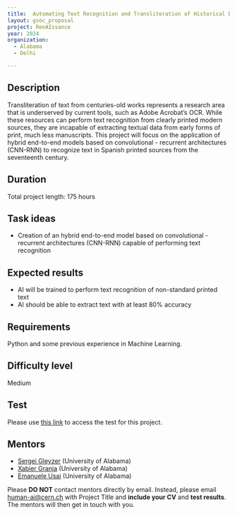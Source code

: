 ```yaml
---
title:  Automating Text Recognition and Transliteration of Historical Documents with convolutional - recurrent architectures
layout: gsoc_proposal
project: RenAIssance
year: 2024
organization:
  - Alabama
  - Delhi

---
```


## Description

Transliteration of text from centuries-old works represents a research area that is underserved by current tools, such as Adobe Acrobat’s OCR. While these resources can perform text recognition from clearly printed modern sources, they are incapable of extracting textual data from early forms of print, much less manuscripts. This project will focus on the application of hybrid end-to-end models based on convolutional - recurrent architectures (CNN-RNN) to recognize text in Spanish printed sources from the seventeenth century.

## Duration

Total project length: 175 hours

## Task ideas
 * Creation of an hybrid end-to-end model based on convolutional - recurrent architectures (CNN-RNN) capable of performing text recognition

## Expected results
 * AI will be trained to perform text recognition of non-standard printed text
 * AI should be able to extract text with at least 80% accuracy

## Requirements
Python and some previous experience in Machine Learning.

## Difficulty level
Medium

## Test
Please use [this link](https://bama365-my.sharepoint.com/:w:/g/personal/xgranja_ua_edu/Ee6S21QpgmxFj4szyRXqMAsBnMIs1TqsiPC4vP6-kRxrRw?e=zkxpoU) to access the test for this project.

## Mentors
  * [Sergei Gleyzer](mailto:human-ai@cern.ch) (University of Alabama)
  * [Xabier Granja](mailto:human-ai@cern.ch) (University of Alabama)
  * [Emanuele Usai](mailto:human-ai@cern.ch) (University of Alabama)



Please **DO NOT** contact mentors directly by email. Instead, please email [human-ai@cern.ch](mailto:human-ai@cern.ch) with Project Title and **include your CV** and **test results**. The mentors will then get in touch with you.



<!-- ## Links
  * [Paper 1](https://arxiv.org/abs/1807.11916)
  * [Paper 2](https://arxiv.org/abs/1902.08276) -->